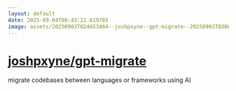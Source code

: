 ```yaml
---
layout: default
date: 2025-09-04T08:43:22.619785
image: assets/20250903T024653464--joshpxyne--gpt-migrate--20250903T030006144--cropped.png
---
```


# [joshpxyne/gpt-migrate](https://github.com/joshpxyne/gpt-migrate)

migrate codebases between languages or frameworks using AI
